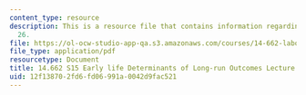 ```yaml
---
content_type: resource
description: This is a resource file that contains information regarding lecture slide
  26.
file: https://ol-ocw-studio-app-qa.s3.amazonaws.com/courses/14-662-labor-economics-ii-spring-2015/12f138702fd6fd06991a0042d9fac521_MIT14_662S15_lec_slides26.pdf
file_type: application/pdf
resourcetype: Document
title: 14.662 S15 Early life Determinants of Long-run Outcomes Lecture Slides
uid: 12f13870-2fd6-fd06-991a-0042d9fac521
---
```

